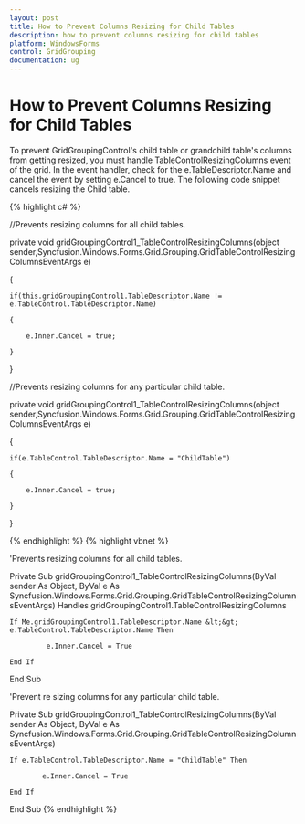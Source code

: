```yaml
---
layout: post
title: How to Prevent Columns Resizing for Child Tables
description: how to prevent columns resizing for child tables
platform: WindowsForms
control: GridGrouping
documentation: ug
---
```


# How to Prevent Columns Resizing for Child Tables

To prevent GridGroupingControl's child table or grandchild table's columns from getting resized, you must handle TableControlResizingColumns event of the grid. In the event handler, check for the e.TableDescriptor.Name and cancel the event by setting e.Cancel to true. The following code snippet cancels resizing the Child table.

{% highlight c# %}



//Prevents resizing columns for all child tables.

private void gridGroupingControl1_TableControlResizingColumns(object sender,Syncfusion.Windows.Forms.Grid.Grouping.GridTableControlResizingColumnsEventArgs e)

{

    if(this.gridGroupingControl1.TableDescriptor.Name != e.TableControl.TableDescriptor.Name)

    {

        e.Inner.Cancel = true;

    }

}

//Prevents resizing columns for any particular child table.

private void gridGroupingControl1_TableControlResizingColumns(object sender,Syncfusion.Windows.Forms.Grid.Grouping.GridTableControlResizingColumnsEventArgs e)

{

    if(e.TableControl.TableDescriptor.Name = "ChildTable")

    {

        e.Inner.Cancel = true;

    }

}

{% endhighlight  %}
{% highlight vbnet %}





'Prevents resizing columns for all child tables.

Private Sub gridGroupingControl1_TableControlResizingColumns(ByVal sender As Object, ByVal e As Syncfusion.Windows.Forms.Grid.Grouping.GridTableControlResizingColumnsEventArgs) Handles gridGroupingControl1.TableControlResizingColumns

    If Me.gridGroupingControl1.TableDescriptor.Name &lt;&gt; e.TableControl.TableDescriptor.Name Then

             e.Inner.Cancel = True

    End If

End Sub

'Prevent re sizing columns for any particular child table.

Private Sub gridGroupingControl1_TableControlResizingColumns(ByVal sender As Object, ByVal e As Syncfusion.Windows.Forms.Grid.Grouping.GridTableControlResizingColumnsEventArgs)

    If e.TableControl.TableDescriptor.Name = "ChildTable" Then

            e.Inner.Cancel = True

    End If

End Sub
{% endhighlight  %}